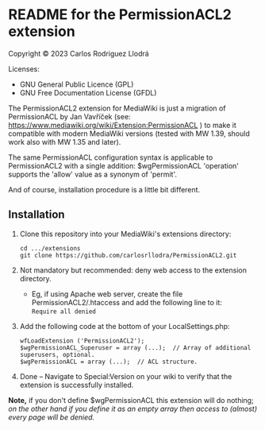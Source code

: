 # README for the PermissionACL2 extension

Copyright © 2023 Carlos Rodriguez Llodrá

Licenses:
- GNU General Public Licence (GPL)
- GNU Free Documentation License (GFDL)


The PermissionACL2 extension for MediaWiki is just a migration of PermissionACL
by Jan Vavříček (see: https://www.mediawiki.org/wiki/Extension:PermissionACL )
to make it compatible with modern MediaWiki versions (tested with MW 1.39, should
work also with MW 1.35 and later).

The same PermissionACL configuration syntax is applicable to PermissionACL2
with a single addition: $wgPermissionACL 'operation' supports the 'allow' value
as a synonym of 'permit'.

And of course, installation procedure is a little bit different.


## Installation

1. Clone this repository into your MediaWiki's extensions directory:

   ```
   cd .../extensions
   git clone https://github.com/carlosrllodra/PermissionACL2.git
   ```

2. Not mandatory but recommended: deny web access to the extension directory.
    - Eg, if using Apache web server, create the file PermissionACL2/.htaccess
      and add the following line to it:  
      `Require all denied`

3. Add the following code at the bottom of your LocalSettings.php:

   ``` [php]
   wfLoadExtension ('PermissionACL2');
   $wgPermissionACL_Superuser = array (...);  // Array of additional superusers, optional.
   $wgPermissionACL = array (...);  // ACL structure.
   ```

4. Done – Navigate to Special:Version on your wiki to verify that the extension is
   successfully installed.

**Note,** if you don't define $wgPermissionACL this extension will do nothing; *on
the other hand if you define it as an empty array then access to (almost) every page
will be denied.*
